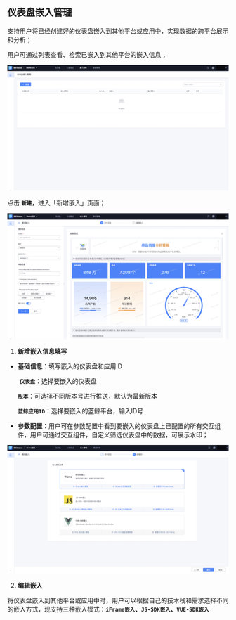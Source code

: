 ## 仪表盘嵌入管理

支持用户将已经创建好的仪表盘嵌入到其他平台或应用中，实现数据的跨平台展示和分析；

用户可通过列表查看、检索已嵌入到其他平台的嵌入信息；

![Embedded-management](../media/Embedded-management1.png)

点击 **`新建`**，进入「新增嵌入」页面；

![Embedded-management2](../media/Embedded-management2.png)

1. **新增嵌入信息填写**

- **基础信息**：填写嵌入的仪表盘和应用ID

  ​        **`仪表盘`**：选择要嵌入的仪表盘

  ​        **`版本`**：可选择不同版本号进行推送，默认为最新版本

  ​        **`蓝鲸应用ID`**：选择要嵌入的蓝鲸平台，输入ID号

- **参数配置**：用户可在参数配置中看到要嵌入的仪表盘上已配置的所有交互组件，用户可通过交互组件，自定义筛选仪表盘中的数据，可展示水印；

![Embedded-management3](../media/Embedded-management3.png)

2. **编辑嵌入**

​       将仪表盘嵌入到其他平台或应用中时，用户可以根据自己的技术栈和需求选择不同的嵌入方式，现支持三种嵌入模式：**`iFrame嵌入`、`JS-SDK嵌入`、`VUE-SDK嵌入`**